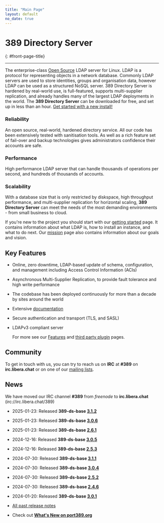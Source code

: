 ```yaml
---
title: "Main Page"
layout: default
no_date: true
---
```


# 389 Directory Server
{: #front-page-title}

---

The enterprise-class [Open Source](docs/389ds/FAQ/licensing.html) LDAP server for Linux. LDAP is a
protocol for representing objects in a network database. Commonly LDAP servers are used to store
identities, groups and organisation data, however LDAP can be used as a structured NoSQL server.
389 Directory Server is hardened by real-world use, is full-featured, supports multi-supplier
replication, and already handles many of the largest LDAP deployments in the world.
The **389 Directory Server** can be downloaded for free, and set up in less than an hour.
[Get started with a new install!](/docs/389ds/howto/quickstart.html)


<div id="front-page-columns" class="container-fluid">
  <div class="row">
    <div class="col-xs-12 col-md-4">
      <h3 class="front-page-column-title">
        Reliability
      </h3>
      <p class="front-page-column-text">
        An open source, real-world, hardened directory service. All our code has been extensively tested with sanitisation tools. As well as a rich feature set of fail-over and backup technologies gives administrators confidence their accounts are safe.
      </p>
    </div>
    <div class="col-xs-12 col-md-4">
      <h3 class="front-page-column-title">
        Performance
      </h3>
      <p class="front-page-column-text">
        High performance LDAP server that can handle thousands of operations per second, and hundreds of thousands of accounts.
       </p>
    </div>
    <div class="col-xs-12 col-md-4">
      <h3 class="front-page-column-title">
        Scalability
      </h3>
      <p class="front-page-column-text">
        With a database size that is only restricted by diskspace, high throughput performance, and multi-supplier replication for horizontal scaling, <strong>389 Directory Server</strong> can meet the needs of the most demanding environments - from small business to cloud.
      </p>
    </div>
  </div>
</div>

If you're new to the project you should start with our [getting started](docs/389ds/howto/quickstart.html) page. It contains information about what LDAP is, how to install an instance, and what to do next. Our [mission](docs/389ds/FAQ/mission.html) page also contains information about our goals and vision.

## Key Features

-   Online, zero downtime, LDAP-based update of schema, configuration, and management including Access Control Information (ACIs)
-   Asynchronous Multi-Supplier Replication, to provide fault tolerance and high write performance
-   The codebase has been deployed continuously for more than a decade by sites around the world
-   Extensive [documentation](https://access.redhat.com/documentation/en-us/red_hat_directory_server/12/)
-   Secure authentication and transport (TLS, and SASL)
-   LDAPv3 compliant server

    For more see our [Features](docs/389ds/FAQ/features.html) and [third party plugin](docs/389ds/third-party.html) pages.

## Community
To get in touch with us, you can try to reach us on **IRC** at **\#389** on **irc.libera.chat** or on one of our [mailing lists](docs/389ds/mailing-lists.html).

## News
We have moved our IRC channel **\#389** from *freenode* to **irc.libera.chat** (irc://irc.libera.chat/389)
<br>

<!-- Try to keep this list under 10 releases  -->
- 2025-01-23: Released **389-ds-base [3.1.2](docs/389ds/releases/release-3-1-2.html)**
- 2025-01-23: Released **389-ds-base [3.0.6](docs/389ds/releases/release-3-0-6.html)**
- 2025-01-23: Released **389-ds-base [2.6.1](docs/389ds/releases/release-2-6-1.html)**
- 2024-12-16: Released **389-ds-base [3.0.5](docs/389ds/releases/release-3-0-5.html)**
- 2024-12-16: Released **389-ds-base [2.5.3](docs/389ds/releases/release-2-5-3.html)**
- 2024-07-30: Released **389-ds-base [3.1.1](docs/389ds/releases/release-3-1-1.html)**
- 2024-07-30: Released **389-ds-base [3.0.4](docs/389ds/releases/release-3-0-4.html)**
- 2024-07-30: Released **389-ds-base [2.5.2](docs/389ds/releases/release-2-5-2.html)**
- 2024-07-30: Released **389-ds-base [2.4.6](docs/389ds/releases/release-2-4-6.html)**
- 2024-01-20: Released **389-ds-base [3.0.1](docs/389ds/releases/release-3-0-1.html)**

- [All past release notes](docs/389ds/releases/release-notes.html)

- Check out **[What's New on port389.org](whats_new.html)**


<br>

